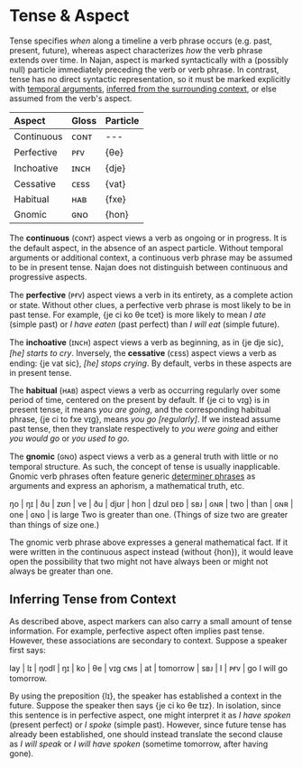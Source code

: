 # Tense & Aspect

Tense specifies _when_ along a timeline a verb phrase occurs (e.g. past,
present, future), whereas aspect characterizes _how_ the verb phrase extends
over time. In Najan, aspect is marked syntactically with a (possibly null)
particle immediately preceding the verb or verb phrase. In contrast, tense has
no direct syntactic representation, so it must be marked explicitly with
[temporal arguments](./time-and-place.md), [inferred from the
surrounding context](./tense-aspect.md#inferring-tense-from-context), or else
assumed from the verb's aspect.

| Aspect     | Gloss | Particle |
| :--------- | :---- | :------- |
| Continuous | ᴄᴏɴᴛ  | ---      |
| Perfective | ᴘғᴠ   | {θe}     |
| Inchoative | ɪɴᴄʜ  | {dje}    |
| Cessative  | ᴄᴇss  | {vat}    |
| Habitual   | ʜᴀʙ   | {fxe}    |
| Gnomic     | ɢɴᴏ   | {hon}    |

The **continuous** (ᴄᴏɴᴛ) aspect views a verb as ongoing or in progress. It is
the default aspect, in the absence of an aspect particle. Without temporal
arguments or additional context, a continuous verb phrase may be assumed to be
in present tense. Najan does not distinguish between continuous and progressive
aspects.

The **perfective** (ᴘғᴠ) aspect views a verb in its entirety, as a complete
action or state. Without other clues, a perfective verb phrase is most likely to
be in past tense. For example, {je ci ko θe tcet} is more likely to mean _I ate_
(simple past) or _I have eaten_ (past perfect) than _I will eat_ (simple
future).

The **inchoative** (ɪɴᴄʜ) aspect views a verb as beginning, as in {je dje sic},
_[he] starts to cry_. Inversely, the **cessative** (ᴄᴇss) aspect views a verb as
ending: {je vat sic}, _[he] stops crying_. By default, verbs in these aspects
are in present tense.

The **habitual** (ʜᴀʙ) aspect views a verb as occurring regularly over some
period of time, centered on the present by default. If {je ci to vɪg} is in
present tense, it means _you are going_, and the corresponding habitual phrase,
{je ci to fxe vɪg}, means _you go [regularly]_. If we instead assume past tense,
then they translate respectively to _you were going_ and either _you would go_
or _you used to go_.

The **gnomic** (ɢɴᴏ) aspect views a verb as a general truth with little or no
temporal structure. As such, the concept of tense is usually inapplicable.
Gnomic verb phrases often feature generic [determiner
phrases](./determiner-phrases.md) as arguments and express an aphorism, a
mathematical truth, etc.

<gloss>
ŋo  | ŋɪ  | ðu  | zʊn | ve   | ðu  | djʊr | hon | dzul
ᴅᴇᴅ | sʙᴊ | ɢɴʀ | two | than | ɢɴʀ | one  | ɢɴᴏ | is large
Two is greater than one. (Things of size two are greater than things of size one.)
</gloss>

The gnomic verb phrase above expresses a general mathematical fact. If it were
written in the continuous aspect instead (without {hon}), it would leave open
the possibility that two might not have always been or might not always be
greater than one.

## Inferring Tense from Context

As described above, aspect markers can also carry a small amount of tense
information. For example, perfective aspect often implies past tense. However,
these associations are secondary to context. Suppose a speaker first says:

<gloss>
lay | lɪ | ŋodl     | ŋɪ  | ko | θe  | vɪg
ᴄᴍs | at | tomorrow | sʙᴊ | I  | ᴘғᴠ | go
I will go tomorrow.
</gloss>

By using the preposition {lɪ}, the speaker has established a context in the
future. Suppose the speaker then says {je ci ko θe tɪz}. In isolation, since
this sentence is in perfective aspect, one might interpret it as _I have spoken_
(present perfect) or _I spoke_ (simple past). However, since future tense has
already been established, one should instead translate the second clause as _I
will speak_ or _I will have spoken_ (sometime tomorrow, after having gone).
